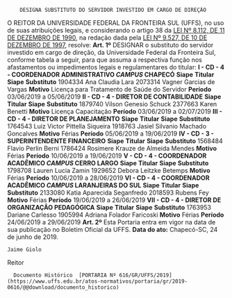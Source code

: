         DESIGNA SUBSTITUTO DO SERVIDOR INVESTIDO EM CARGO DE DIREÇÃO  

 O REITOR DA UNIVERSIDADE FEDERAL DA FRONTEIRA SUL (UFFS), no uso de suas atribuições legais, e considerando o artigo 38 da [LEI Nº 8.112, DE 11 DE DEZEMBRO DE 1990](http://www.planalto.gov.br/ccivil_03/LEIS/L8112cons.htm), na redação dada pela [LEI Nº 9.527, DE 10 DE DEZEMBRO DE 1997](http://www.planalto.gov.br/ccivil_03/LEIS/L9527.htm), resolve:   **Art. 1º**  DESIGNAR o substituto do servidor investido em cargo de direção, da Universidade Federal da Fronteira Sul, conforme tabela a seguir, para que assuma a respectiva função nos afastamentos ou impedimentos legais e regulamentares do titular: **I - CD - 4 - COORDENADOR ADMINISTRATIVO *CAMPUS*  CHAPECÓ**     **Siape**   **Titular**   **Siape**   **Substituto**     1904334   Ana Claudia Lara   2073314   Vagner Garcias de Vargas     **Motivo**   Licença para Tratamento de Saúde do Servidor   **Período**   03/06/2019 a 05/06/2019     **II - CD - 4 - DIRETOR DE CONTABILIDADE**     **Siape**   **Titular**   **Siape**   **Substituto**     1879740   Vilson Genesio Schuck   2377663   Karen Benetti     **Motivo**   Licença Capacitação   **Período**   03/06/2019 a 02/07/2019     **III - CD - 4 - DIRETOR DE PLANEJAMENTO**     **Siape**   **Titular**   **Siape**   **Substituto**     1764543   Luiz Victor Pittella Siqueira   1918763   Jasiel Silvanio Machado Goncalves     **Motivo**   Férias   **Período**   05/06/2019 a 19/06/2019     **IV - CD - 3 - SUPERINTENDENTE FINANCEIRO**     **Siape**   **Titular**   **Siape**   **Substituto**     1568484   Flavio Perlin Berni   1786424   Rosimere Krauze de Almeida Mendes     **Motivo**   Férias   **Período**   10/06/2019 a 19/06/2019     **V - CD - 4 - COORDENADOR ACADÊMICO *CAMPUS*  CERRO LARGO**     **Siape**   **Titular**   **Siape**   **Substituto**     1798708   Lauren Lucia Zamin   1929652   Debora Leitzke Betemps     **Motivo**   Férias   **Período**   10/06/2019 a 28/06/2019     **VI - CD - 4 - COORDENADOR ACADÊMICO *CAMPUS*  LARANJEIRAS DO SUL**     **Siape**   **Titular**   **Siape**   **Substituto**     2133080   Katia Aparecida Seganfredo   2018593   Rubens Fey     **Motivo**   Férias   **Período**   19/06/2019 a 26/06/2019     **VII - CD - 4 - DIRETOR DE ORGANIZAÇÃO PEDAGÓGICA**     **Siape**   **Titular**   **Siape**   **Substituto**     1763953   Dariane Carlesso   1905994   Adriana Folador Faricoski     **Motivo**   Férias   **Período**   24/06/2019 a 29/06/2019       **Art. 2º**  Esta Portaria entra em vigor na data de sua publicação no Boletim Oficial da UFFS.        **Data do ato:** Chapecó-SC, 24 de junho de 2019.   
 

    Jaime Giolo   
 Reitor 

      Documento Histórico  [PORTARIA Nº 616/GR/UFFS/2019](https://www.uffs.edu.br/atos-normativos/portaria/gr/2019-0616/@@download/documento_historico)     
      